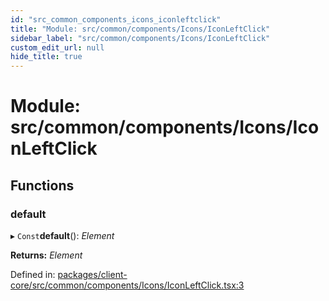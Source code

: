 ```yaml
---
id: "src_common_components_icons_iconleftclick"
title: "Module: src/common/components/Icons/IconLeftClick"
sidebar_label: "src/common/components/Icons/IconLeftClick"
custom_edit_url: null
hide_title: true
---
```


# Module: src/common/components/Icons/IconLeftClick

## Functions

### default

▸ `Const`**default**(): *Element*

**Returns:** *Element*

Defined in: [packages/client-core/src/common/components/Icons/IconLeftClick.tsx:3](https://github.com/xr3ngine/xr3ngine/blob/a16a45d7e/packages/client-core/src/common/components/Icons/IconLeftClick.tsx#L3)
